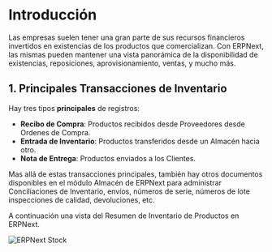 # Introducción

Las empresas suelen tener una gran parte de sus recursos financieros invertidos en existencias de los productos que comercializan. Con ERPNext, las mismas pueden mantener una vista panorámica de la disponibilidad de existencias, reposiciones, aprovisionamiento, ventas, y mucho más.

## 1. Principales Transacciones de Inventario
Hay tres tipos **principales** de registros:

* **Recibo de Compra**: Productos recibidos desde Proveedores desde Ordenes de Compra. 
* **Entrada de Inventario**: Productos transferidos desde un Almacén hacia otro.
* **Nota de Entrega**: Productos enviados a los Clientes. 

Mas allá de estas transacciones principales, también hay otros documentos disponibles en el módulo Almacén de ERPNext para administrar Conciliaciones de Inventario, envíos, números de serie, números de lote inspecciones de calidad, devoluciones, etc. 

A continuación una vista del Resumen de Inventario de Productos en ERPNext.

<img class="screenshot" alt="ERPNext Stock" src="{{docs_base_url}}/assets/img/stock/stock-hero.png">

